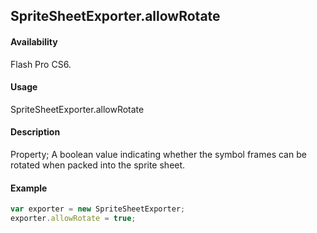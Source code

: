 ## SpriteSheetExporter.allowRotate

#### Availability

Flash Pro CS6.

#### Usage

SpriteSheetExporter.allowRotate

#### Description

Property; A boolean value indicating whether the symbol frames can be rotated when packed into the sprite sheet.

#### Example

```javascript
var exporter = new SpriteSheetExporter;
exporter.allowRotate = true;
```
